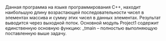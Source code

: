 ﻿Данная программа на языке программирования C++, 
находит наибольшую длину возрастающей последовательности чисел в элементах массива и 
сумму этих чисел в данных элементах. Результат выводится через выходной поток. 
Основной модуль Project1 содержит единственную основную функцию: 
_tmain – полностью выполняющую поставленную выше задачу.
